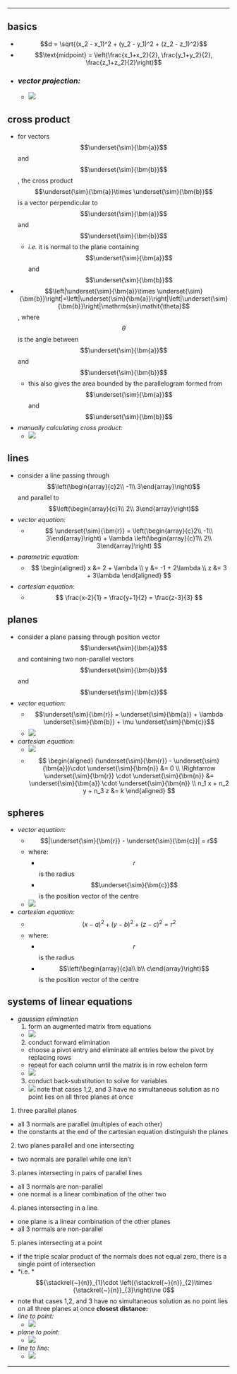 
***

## **basics**

* $$d = \sqrt{(x_2 - x_1)^2 + (y_2 - y_1)^2 + (z_2 - z_1)^2}$$
* $$\text{midpoint} = \left(\frac{x_1+x_2}{2}, \frac{y_1+y_2}{2}, \frac{z_1+z_2}{2}\right)$$
* ### _vector projection:_
  * ![](images/image_1.a2a38ccd.png)

## **cross product**

* for vectors $$\underset{\sim}{\bm{a}}$$ and $$\underset{\sim}{\bm{b}}$$, the cross product $$\underset{\sim}{\bm{a}}\times \underset{\sim}{\bm{b}}$$ is a vector perpendicular to $$\underset{\sim}{\bm{a}}$$ and $$\underset{\sim}{\bm{b}}$$
  * _i.e._ it is normal to the plane containing $$\underset{\sim}{\bm{a}}$$ and $$\underset{\sim}{\bm{b}}$$
* $$\left|\underset{\sim}{\bm{a}}\times \underset{\sim}{\bm{b}}\right|=\left|\underset{\sim}{\bm{a}}\right|\left|\underset{\sim}{\bm{b}}\right|\mathrm{sin}\mathit{\theta}$$, where $$\theta$$is the angle between $$\underset{\sim}{\bm{a}}$$ and $$\underset{\sim}{\bm{b}}$$
  * this also gives the area bounded by the parallelogram formed from $$\underset{\sim}{\bm{a}}$$ and $$\underset{\sim}{\bm{b}}$$
* _manually calculating cross product:_
  * ![](images/image_2.7bab86df.png)

## **lines**

* consider a line passing through $$\left(\begin{array}{c}2\\ -1\\ 3\end{array}\right)$$ and parallel to $$\left(\begin{array}{c}1\\ 2\\ 3\end{array}\right)$$
* _vector equation:_
  * $$
    \underset{\sim}{\bm{r}} = \left(\begin{array}{c}2\\ -1\\ 3\end{array}\right) + \lambda \left(\begin{array}{c}1\\ 2\\ 3\end{array}\right)
    $$
* _parametric equation:_
  * $$
    \begin{aligned}
    x &= 2 + \lambda \\
    y &= -1 + 2\lambda \\
    z &= 3 + 3\lambda
    \end{aligned}
    $$
* _cartesian equation:_
  * $$
    \frac{x-2}{1} = \frac{y+1}{2} = \frac{z-3}{3}
    $$

## **planes**

* consider a plane passing through position vector $$\underset{\sim}{\bm{a}}$$ and containing two non-parallel vectors $$\underset{\sim}{\bm{b}}$$ and $$\underset{\sim}{\bm{c}}$$
* _vector equation:_
  * $$\underset{\sim}{\bm{r}} = \underset{\sim}{\bm{a}} + \lambda \underset{\sim}{\bm{b}} + \mu \underset{\sim}{\bm{c}}$$
  * ![](images/image_3.57965e1e.png)
* _cartesian equation:_
  * ![](images/image_4.9942acb4.png)
  * $$
    \begin{aligned}
    (\underset{\sim}{\bm{r}} - \underset{\sim}{\bm{a}})\cdot \underset{\sim}{\bm{n}} &= 0 \\
    \Rightarrow \underset{\sim}{\bm{r}} \cdot \underset{\sim}{\bm{n}} &= \underset{\sim}{\bm{a}} \cdot \underset{\sim}{\bm{n}} \\
    n_1 x + n_2 y + n_3 z &= k
    \end{aligned}
    $$

## **spheres**

* _vector equation:_
  * $$|\underset{\sim}{\bm{r}} - \underset{\sim}{\bm{c}}| = r$$
  * where:
    * $$r$$ is the radius
    * $$\underset{\sim}{\bm{c}}$$ is the position vector of the centre
  * ![](images/image_5.ca78936e.png)
* _cartesian equation:_
  * $$(x-a)^2 + (y-b)^2 + (z-c)^2 = r^2$$
  * where:
    * $$r$$ is the radius
    * $$\left(\begin{array}{c}a\\ b\\ c\end{array}\right)$$ is the position vector of the centre

## **systems of linear equations**

* _gaussian elimination_
  1. form an augmented matrix from equations
  * ![](images/image_6.d2f641e0.png)
  2. conduct forward elimination
  * choose a pivot entry and eliminate all entries below the pivot by replacing rows
  * repeat for each column until the matrix is in row echelon form
  * ![](images/image_7.49b6a461.png)
  3. conduct back-substitution to solve for variables
  * ![](images/image_8.5d9d05cd.png) note that cases 1,2, and 3 have no simultaneous solution as no point lies on all three planes at once

1. three parallel planes

* all 3 normals are parallel (multiples of each other)
* the constants at the end of the cartesian equation distinguish the planes

2. two planes parallel and one intersecting

* two normals are parallel while one isn’t

3. planes intersecting in pairs of parallel lines

* all 3 normals are non-parallel
* one normal is a linear combination of the other two

4. planes intersecting in a line

* one plane is a linear combination of the other planes
* all 3 normals are non-parallel

5. planes intersecting at a point

* if the triple scalar product of the normals does not equal zero, there is a single point of intersection
* \*i.e. \*$${\stackrel{~}{n}}_{1}\cdot \left({\stackrel{~}{n}}_{2}\times {\stackrel{~}{n}}_{3}\right)\ne 0$$
* note that cases 1,2, and 3 have no simultaneous solution as no point lies on all three planes at once **closest distance:**
* _line to point:_
  * ![](images/image_9.d0e0c80b.png)
* _plane to point:_
  * ![](images/image_10.1e6361a2.png)
* _line to line:_
  * ![](images/image_11.0adeadff.png)

***
